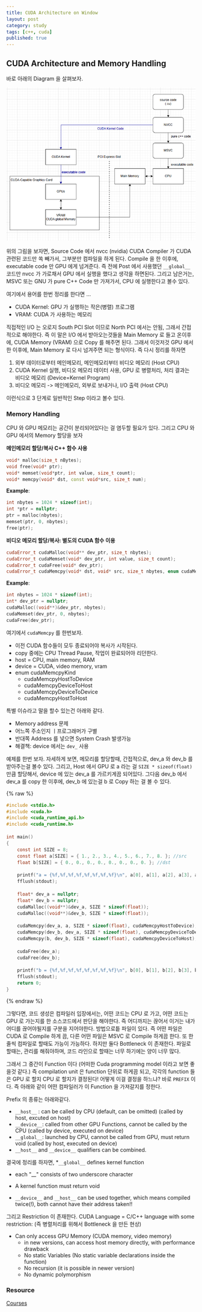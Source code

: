 ```yaml
---
title: CUDA Architecture on Window
layout: post
category: study
tags: [c++, cuda]
published: true
---
```


## CUDA Architecture and Memory Handling

바로 아래의 Diagram 을 살펴보자.

![Architecture](../../../assets/img/photo/2-25-2025/nvcc_architecture.png)

위의 그림을 보자면, Source Code 에서 nvcc (nvidia) CUDA Compiler 가 CUDA 관련된 코드만 쏙 빼가서, 그부분만 컴파일을 하게 된다. Compile 을 한 이후에, executable code 만 GPU 에게 넘겨준다. 즉 전에 Post 에서 사용했던 `__global__` 코드만 nvcc 가 가로채서 GPU 에서 실행을 했다고 생각을 하면된다. 그리고 남은거는, MSVC 또는 GNU 가 pure C++ Code 만 가져가서, CPU 에 실행한다고 볼수 있다.

여기에서 용어를 한번 정리를 한다면 ...

* CUDA Kernel: GPU 가 실행하는 작은(병렬) 프로그램
* VRAM: CUDA 가 사용하는 메모리

직접적인 I/O 는 오로지 South PCI Slot 이므로 North PCI 에서는 안됨, 그래서 간접적으로 해야한다. 즉 이 말은 I/O 에서 받아오는것들을 Main Memory 로 들고 온이후에, CUDA Memory (VRAM) 으로 Copy 를 해주면 된다. 그래서 이것저것 GPU 에서 한 이후에, Main Memory 로 다시 넘겨주면 되는 형식이다. 즉 다시 정리를 하자면

1. 외부 데이터로부터 메인메모리, 메인메모리부터 비디오 메모리 (Host CPU)
2. CUDA Kernel 실행, 비디오 메모리 데이터 사용, GPU 로 병렬처리, 처리 결과는 비디오 메모리 (Device=Kernel Program)
3. 비디오 메모리 -> 메인메모리, 외부로 보내거나, I/O 출력 (Host CPU)

이런식으로 3 단계로 일반적인 Step 이라고 볼수 있다.

### Memory Handling
CPU 와 GPU 메모리는 공간이 분리되어있다는 걸 염두할 필요가 있다. 그리고 CPU 와 GPU 에서의 Memory 할당을 보자

**메인메모리 할당/복사 C++ 함수 사용**

```c++
void* malloc(size_t nBytes);
void free(void* ptr);
void* memset(void*ptr, int value, size_t count);
void* memcpy(void* dst, const void*src, size_t num);
```

**Example**:

```c++
int nbytes = 1024 * sizeof(int);
int *ptr = nullptr;
ptr = malloc(nbytes);
memset(ptr, 0, nbytes);
free(ptr);
```

**비디오 메모리 할당/복사: 별도의 CUDA 함수 이용**

```c++
cudaError_t cudaMalloc(void** dev_ptr, size_t nbytes);
cudaError_t cudaMemset(void* dev_ptr, int value, size_t count);
cudaError_t cudaFree(void* dev_ptr);
cudaError_t cudaMemcpy(void* dst, void* src, size_t nbytes, enum cudaMemcpyKind direction);
```

**Example**:
```c++
int nbytes = 1024 * sizeof(int);
int* dev_ptr = nullptr;
cudaMalloc((void**)&dev_ptr, nbytes);
cudaMemset(dev_ptr, 0, nbytes);
cudaFree(dev_ptr);
```

여기에서 `cudaMemcpy` 를 한번보자.

* 이전 CUDA 함수들이 모두 종료되어야 복사가 시작된다.
* copy 중에는 CPU Thread Pause, 작업이 완료되어야 리던한다.
* host = CPU, main memory, RAM
* device = CUDA, video memory, vram
* enum cudaMemcpyKind
  * cudaMemcpyHostToDevice
  * cudaMemcpyDeviceToHost
  * cudaMemcpyDeviceToDevice
  * cudaMemcpyHostToHost

특별 이슈라고 말을 할수 있는건 아래와 같다.

* Memory address 문제
* 어느쪽 주소인지 ㅣ프로그래머가 구별
* 반대쪽 Address 를 넣으면 System Crash 발생가능
* 해결책: device 에서는 `dev_` 사용

예제를 한번 보자. 자세하게 보면, 메모리를 할당할때, 간접적으로, dev_a 와 dev_b 를 받아주는걸 볼수 있다. 그리고, Host 에서 GPU 로 a 라는 걸 `SIZE * sizeof(float)` 만큼 할당해서, device 에 있는 dev_a 를 가르키게끔 되어있다. 그다음 dev_b 에서 dev_a 를 copy 한 이후에, dev_b 에 있는걸 b 로 Copy 하는 걸 볼 수 있다.

{% raw %}
```c
#include <stdio.h>
#include <cuda.h>
#include <cuda_runtime_api.h>
#include <cuda_runtime.h>

int main()
{
    const int SIZE = 8;
    const float a[SIZE] = { 1., 2., 3., 4., 5., 6., 7., 8. }; //src
    float b[SIZE] = { 0., 0., 0., 0., 0., 0., 0., 0. }; //dst

    printf("a = {%f,%f,%f,%f,%f,%f,%f,%f}\n", a[0], a[1], a[2], a[3], a[4], a[5], a[6], a[7]);
    fflush(stdout);

    float* dev_a = nullptr;
    float* dev_b = nullptr;
    cudaMalloc((void**)&dev_a, SIZE * sizeof(float));
    cudaMalloc((void**)&dev_b, SIZE * sizeof(float));

    cudaMemcpy(dev_a, a, SIZE * sizeof(float), cudaMemcpyHostToDevice);
    cudaMemcpy(dev_b, dev_a, SIZE * sizeof(float), cudaMemcpyDeviceToDevice);
    cudaMemcpy(b, dev_b, SIZE * sizeof(float), cudaMemcpyDeviceToHost);

    cudaFree(dev_a);
    cudaFree(dev_b);

    printf("b = {%f,%f,%f,%f,%f,%f,%f,%f}\n", b[0], b[1], b[2], b[3], b[4], b[5], b[6], b[7]);
    fflush(stdout);
    return 0;
}
```
{% endraw %}

그렇다면, 코드 생성은 컴파일러 입장에서는, 어떤 코드는 CPU 로 가고, 어떤 코드는 GPU 로 가는지를 한 소스코드에서 판단을 해야한다. 즉 어디까지는 끊어서 이거는 내가 어디를 끊어야될지를 구분을 지어야한다. 방법으로틑 파일이 있다. 즉 어떤 파일은 CUDA 로 Compile 하게 끔, 다른 어떤 파일은 MSVC 로 Compile 하게끔 한다. 또 한줄씩 컴파일로 할때도 가능이 가능하다. 하지만 둘다 Bottleneck 이 존재한다. 파일로 할때는, 관리를 해줘야하며, 코드 라인으로 할때는 너무 하기에는 양이 너무 많다. 

그래서 그 중간이 Function 이다 (어떠한 Cuda programming model 이라고 보면 좋을것 같다.) 즉 compilation unit 은 function 단위로 하게끔 되고, 각각의 function 들은 GPU 로 할지 CPU 로 할지가 결정된다! 어떻게 이걸 결정을 하느냐? 바로 `PREFIX` 이다. 즉 아래와 같이 어떤 컴파일러가 이 Function 을 가져갈지를 정한다.

Prefix 의 종류는 아래와같다.
- `__host__` : can be called by CPU (default, can be omitted) (called by host, excuted on host)
- `__device__`: called from other GPU Functions, cannot be called by the CPU (called by device, executed on device)
- `__global__`: launched by CPU, cannot be called from GPU, must return void (called by host, executed on device)
- `__host__` and `__device__` qualifiers can be combined. 

결국에 정리를 하자면, 
*`__global__` defines kernel function
  * each "__" consists of two underscore character
  * A kernel function must return void

* `__device__` and `__host__` can be used together, which means compiled twice(!), both cannot have their address taken!!

그리고 Restriction 이 존재한다. CUDA Language = C/C++ language with some restriction: (즉 병렬처리를 위해서 Bottleneck 을 만든 현상)
* Can only access GPU Memory (CUDA memory, video memory)
  * in new versions, can access host memory directly, with performance drawback
  * No static Variables (No static variable declarations inside the function)
  * No recursion (it is possible in newer version)
  * No dynamic polymorphism


### Resource
[Courses](https://developer.nvidia.com/educators/existing-courses#1)